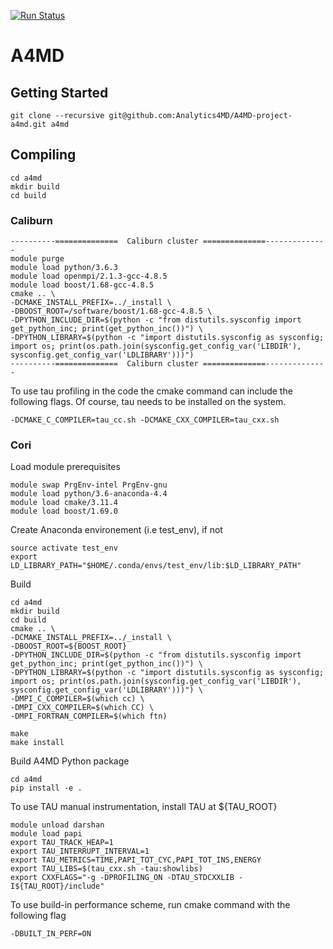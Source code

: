 [![Run Status](https://api.shippable.com/projects/5bcf364bec335d0700dbc0ec/badge?branch=master)]()
# A4MD

## Getting Started
```
git clone --recursive git@github.com:Analytics4MD/A4MD-project-a4md.git a4md
```

## Compiling
```
cd a4md
mkdir build
cd build
```
### Caliburn
```
----------==============  Caliburn cluster ==============--------------
module purge
module load python/3.6.3
module load openmpi/2.1.3-gcc-4.8.5
module load boost/1.68-gcc-4.8.5
cmake .. \
-DCMAKE_INSTALL_PREFIX=../_install \
-DBOOST_ROOT=/software/boost/1.68-gcc-4.8.5 \
-DPYTHON_INCLUDE_DIR=$(python -c "from distutils.sysconfig import get_python_inc; print(get_python_inc())") \
-DPYTHON_LIBRARY=$(python -c "import distutils.sysconfig as sysconfig; import os; print(os.path.join(sysconfig.get_config_var('LIBDIR'), sysconfig.get_config_var('LDLIBRARY')))")
----------==============  Caliburn cluster ==============--------------
```
To use tau profiling in the code the cmake command can include the following flags. Of course, tau needs to be installed on the system.

```
-DCMAKE_C_COMPILER=tau_cc.sh -DCMAKE_CXX_COMPILER=tau_cxx.sh
```
### Cori
Load module prerequisites
```
module swap PrgEnv-intel PrgEnv-gnu
module load python/3.6-anaconda-4.4
module load cmake/3.11.4
module load boost/1.69.0
```
Create Anaconda environement (i.e test_env), if not
```
source activate test_env
export LD_LIBRARY_PATH="$HOME/.conda/envs/test_env/lib:$LD_LIBRARY_PATH"
```
Build 
```
cd a4md
mkdir build
cd build
cmake .. \
-DCMAKE_INSTALL_PREFIX=../_install \
-DBOOST_ROOT=${BOOST_ROOT}
-DPYTHON_INCLUDE_DIR=$(python -c "from distutils.sysconfig import get_python_inc; print(get_python_inc())") \
-DPYTHON_LIBRARY=$(python -c "import distutils.sysconfig as sysconfig; import os; print(os.path.join(sysconfig.get_config_var('LIBDIR'), sysconfig.get_config_var('LDLIBRARY')))") \
-DMPI_C_COMPILER=$(which cc) \
-DMPI_CXX_COMPILER=$(which CC) \
-DMPI_FORTRAN_COMPILER=$(which ftn)

make
make install
```
Build A4MD Python package
```
cd a4md
pip install -e .
```
To use TAU manual instrumentation, install TAU at ${TAU_ROOT}
```
module unload darshan
module load papi
export TAU_TRACK_HEAP=1
export TAU_INTERRUPT_INTERVAL=1
export TAU_METRICS=TIME,PAPI_TOT_CYC,PAPI_TOT_INS,ENERGY
export TAU_LIBS=$(tau_cxx.sh -tau:showlibs)
export CXXFLAGS="-g -DPROFILING_ON -DTAU_STDCXXLIB -I${TAU_ROOT}/include"
```
To use build-in performance scheme, run cmake command with the following flag
```
-DBUILT_IN_PERF=ON
```
